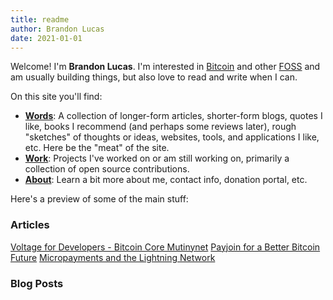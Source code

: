 ```yaml
---
title: readme
author: Brandon Lucas 
date: 2021-01-01
---
```


Welcome! I'm __Brandon Lucas__. I'm interested in [Bitcoin](https://bitcoin.org/en/) and other [FOSS](https://en.wikipedia.org/wiki/Free_and_open-source_software) and am usually building things, but also love to read and write when I can.

On this site you'll find:

- [__Words__](/words): A collection of longer-form articles, shorter-form blogs, quotes I like, books I recommend (and perhaps some reviews later), rough "sketches" of thoughts or ideas, websites, tools, and applications I like, etc. Here be the "meat" of the site.
- [__Work__](/work): Projects I've worked on or am still working on, primarily a collection of open source contributions.
- [__About__](/about): Learn a bit more about me, contact info, donation portal, etc.

Here's a preview of some of the main stuff:

### Articles
[Voltage for Developers - Bitcoin Core Mutinynet]()
[Payjoin for a Better Bitcoin Future]()
[Micropayments and the Lightning Network]()

### Blog Posts

